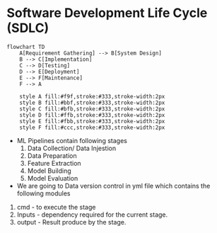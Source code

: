 # Software Development Life Cycle (SDLC)
```mermaid
flowchart TD
    A[Requirement Gathering] --> B[System Design]
    B --> C[Implementation]
    C --> D[Testing]
    D --> E[Deployment]
    E --> F[Maintenance]
    F --> A

    style A fill:#f9f,stroke:#333,stroke-width:2px
    style B fill:#bbf,stroke:#333,stroke-width:2px
    style C fill:#bfb,stroke:#333,stroke-width:2px
    style D fill:#ffb,stroke:#333,stroke-width:2px
    style E fill:#fbb,stroke:#333,stroke-width:2px
    style F fill:#ccc,stroke:#333,stroke-width:2px
```
- ML Pipelines contain following stages
    1. Data Collection/ Data Injestion
    2. Data Preparation
    3. Feature Extraction
    4. Model Building
    5. Model Evaluation
- We are going to Data version control in yml file which contains the following modules
1. cmd - to execute the stage
2. Inputs - dependency required for the current stage. 
3. output - Result produce by the stage.
